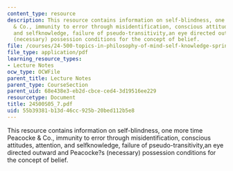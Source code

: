 ```yaml
---
content_type: resource
description: This resource contains information on self-blindness, one more time Peacocke
  & Co., immunity to error through misidentification, conscious attitudes, attention,
  and selfknowledge, failure of pseudo-transitivity,an eye directed outward and Peacocke?s
  (necessary) possession conditions for the concept of belief.
file: /courses/24-500-topics-in-philosophy-of-mind-self-knowledge-spring-2005/55b39381b13d46cc925b20bed112b5e8_24500S05_7.pdf
file_type: application/pdf
learning_resource_types:
- Lecture Notes
ocw_type: OCWFile
parent_title: Lecture Notes
parent_type: CourseSection
parent_uid: 68e438e3-eb2d-cbce-ced4-3d19516ee229
resourcetype: Document
title: 24500S05_7.pdf
uid: 55b39381-b13d-46cc-925b-20bed112b5e8
---
```

This resource contains information on self-blindness, one more time Peacocke & Co., immunity to error through misidentification, conscious attitudes, attention, and selfknowledge, failure of pseudo-transitivity,an eye directed outward and Peacocke?s (necessary) possession conditions for the concept of belief.

